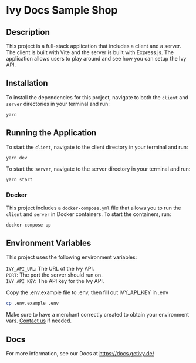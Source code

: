 # Ivy Docs Sample Shop

## Description

This project is a full-stack application that includes a client and a server. The client is built with Vite and the server is built with Express.js.
The application allows users to play around and see how you can setup the Ivy API.

## Installation

To install the dependencies for this project, navigate to both the `client` and `server` directories in your terminal and run:

```bash
yarn
```

## Running the Application

To start the `client`, navigate to the client directory in your terminal and run:

```bash
yarn dev
```

To start the `server`, navigate to the server directory in your terminal and run:

```bash
yarn start
```

### Docker

This project includes a `docker-compose.yml` file that allows you to run the `client` and `server` in Docker containers. To start the containers, run:

```bash
docker-compose up
```

## Environment Variables

This project uses the following environment variables:

`IVY_API_URL`: The URL of the Ivy API. <br>
`PORT`: The port the server should run on. <br>
`IVY_API_KEY`: The API key for the Ivy API.

Copy the .env.example file to .env, then fill out IVY_API_KEY in .env

```bash
cp .env.example .env
```

Make sure to have a merchant correctly created to obtain your environment vars. [Contact us](mailto:developer@getivy.io?subject=Merchant%20Dashboard%20Access) if needed.

## Docs

For more information, see our Docs at https://docs.getivy.de/
